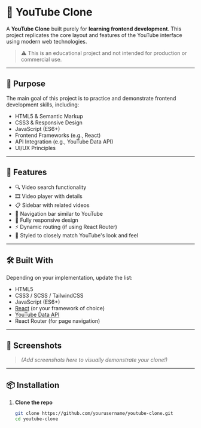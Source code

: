 # 🎥 YouTube Clone

A **YouTube Clone** built purely for **learning frontend development**. This project replicates the core layout and features of the YouTube interface using modern web technologies.

> ⚠️ This is an educational project and not intended for production or commercial use.

---

## 🧠 Purpose

The main goal of this project is to practice and demonstrate frontend development skills, including:

- HTML5 & Semantic Markup
- CSS3 & Responsive Design
- JavaScript (ES6+)
- Frontend Frameworks (e.g., React)
- API Integration (e.g., YouTube Data API)
- UI/UX Principles

---

## 🚀 Features

- 🔍 Video search functionality
- 🎞️ Video player with details
- 📋 Sidebar with related videos
- 🧭 Navigation bar similar to YouTube
- 📱 Fully responsive design
- ⚡ Dynamic routing (if using React Router)
- 💅 Styled to closely match YouTube's look and feel

---

## 🛠️ Built With

Depending on your implementation, update the list:

- HTML5
- CSS3 / SCSS / TailwindCSS
- JavaScript (ES6+)
- [React](https://reactjs.org/) (or your framework of choice)
- [YouTube Data API](https://developers.google.com/youtube/v3)
- React Router (for page navigation)

---

## 📸 Screenshots

> *(Add screenshots here to visually demonstrate your clone!)*

---

## 📦 Installation

1. **Clone the repo**
   ```bash
   git clone https://github.com/yourusername/youtube-clone.git
   cd youtube-clone

